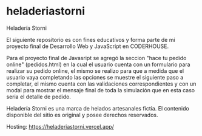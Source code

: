 # heladeriastorni
Heladería Storni 

El siguiente repositorio es con fines educativos y forma parte de mi proyecto final de Desarrollo Web y JavaScript en CODERHOUSE. 

Para el proyecto final de Javasript se agregó la seccion "hace tu pedido online" (pedidos.html) en la cual el usuario cuenta con un formulario para realizar su pedido online, el mismo se realizo para que a medida que el usuario vaya completando las opciones se muestre el siguiente paso a completar, el mismo cuenta con las validaciones correspondientes y con un modal para mostrar el mensaje final de toda la simulación que en esta caso seria el detalle de pedido. 

Heladería Storni es una marca de helados artesanales fictia. El contenido disponible del sitio es original y posee derechos reservados. 

Hosting:
https://heladeriastorni.vercel.app/
